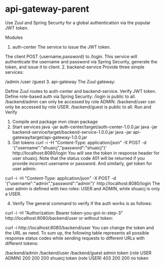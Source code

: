 # api-gateway-parent
Use Zuul and Spring Security for a global authentication via the popular JWT token.

Modules
1. auth-center
The service to issue the JWT token.

The client POST {username,password} to /login.
This service will authenticate the username and password via Spring Security, generate the token, and issue it to client.
2. backend-service
Provide three simple services:

/admin
/user
/guest
3. api-gateway
The Zuul gateway:

Define Zuul routes to auth-center and backend-service.
Verify JWT token.
Define role-based auth via Spring Security:
/login is public to all.
/backend/admin can only be accessed by role ADMIN.
/backend/user can only be accessed by role USER.
/backend/guest is public to all.
Run and Verify
1. Compile and package
mvn clean package
2. Start services
java -jar auth-center/target/auth-center-1.0.0.jar
java -jar backend-service/target/backend-service-1.0.0.jar
java -jar api-gateway/target/api-gateway-1.0.0.jar
3. Get tokens
curl -i -H "Content-Type: application/json" -X POST -d '{"username":"shuaicj","password":"shuaicj"}' http://localhost:8080/login
You will see the token in response header for user shuaicj. Note that the status code 401 will be returned if you provide incorrect username or password. And similarly, get token for user admin:

curl -i -H "Content-Type: application/json" -X POST -d '{"username":"admin","password":"admin"}' http://localhost:8080/login
The user admin is defined with two roles: USER and ADMIN, while shuaicj is only a USER.

4. Verify
The general command to verify if the auth works is as follows:

curl -i -H "Authorization: Bearer token-you-got-in-step-3" http://localhost:8080/backend/user
or without token:

curl -i http://localhost:8080/backend/user
You can change the token and the URL as need. To sum up, the following table represents all possible response status codes while sending requests to different URLs with different tokens:

/backend/admin	/backend/user	/backend/guest
admin token (role USER ADMIN)	200	200	200
shuaicj token (role USER)	403	200	200
no token
